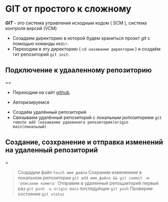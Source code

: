 # GIT от простого к сложному
   
***GIT*** - это система управления исходным кодом ( SCM ), система 
контроля версий (VCM)
</br>
* Созадаем директорию в которой будем храниться проэкт _git_ c помощью команды `mkdir`.
* Переходим в эту директорию ( `cd назавание директории` ) и создаём гит репозиторий `git init`.

## Подключение к удааленному репозиторию
==
+ Переходим на сайт [github](https://www.hithub.com 'гитхаб').
- Авторизируемся 
+ Создаём удалённый репозиторий
+ Связываем удалённый репозиторий с локальным ропозиторием `git remote add (назавание удаоенного репозитория)origin  main(локальный)`

## Создание, созхранение и отправка изменений на удаленный репозиторий
=
> Создадим файл `touch имя_файла`
> Сохраним измененеия в локальном репозитории `git add имя_файла && git commit -m 'описание комита'`
> Отправим в удаленный репощзиторий первый раз `git push -u origin main` последуйщие `git push`
> Проверим состояние `git status`
